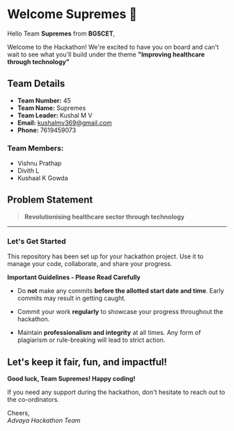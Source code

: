 # Welcome Supremes 👋

Hello Team **Supremes** from **BGSCET**,

Welcome to the Hackathon! We're excited to have you on board and can't wait to see what you'll build under the theme **"Improving healthcare through technology"** 

## Team Details

- **Team Number:** 45  
- **Team Name:** Supremes
- **Team Leader:** Kushal M V  
- **Email:** kushalmv369@gmail.com  
- **Phone:** 7619459073  

### Team Members:
- Vishnu Prathap 
- Divith L 
- Kushaal K Gowda 

## Problem Statement

> **Revolutionising healthcare sector through technology**

---

### Let's Get Started 

This repository has been set up for your hackathon project. Use it to manage your code, collaborate, and share your progress.

**Important Guidelines - Please Read Carefully**

- Do **not** make any commits **before the allotted start date and time**. Early commits may result in getting caught.
- Commit your work **regularly** to showcase your progress throughout the hackathon.

- Maintain **professionalism and integrity** at all times. Any form of plagiarism or rule-breaking will lead to strict action.

Let's keep it fair, fun, and impactful! 
---

**Good luck, Team Supremes! Happy coding!**

If you need any support during the hackathon, don't hesitate to reach out to the co-ordinators.

Cheers,  
_Advaya Hackathon Team_